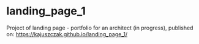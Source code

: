 # landing_page_1

Project of landing page - portfolio for an architect (in progress), published on: https://kajuszczak.github.io/landing_page_1/
